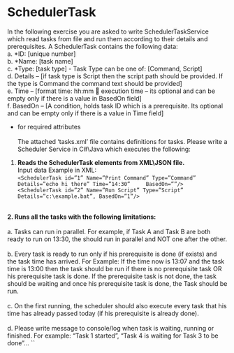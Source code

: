 # SchedulerTask

In the following exercise you are asked to write SchedulerTaskService which read tasks from file and run them according to their details and prerequisites.
A SchedulerTask contains the following data:
<br/>a.	*ID: [unique number]
<br/>b.	*Name: [task name]
<br/>c.	*Type: [task type] - Task Type can be one of: [Command, Script]
<br/>d.	Details – [if task type is Script then the script path should be provided. If the type is Command the command text should be provided]
<br/>e.	Time – [format time: hh:mm  execution time – its optional and can be empty only if there is a value in BasedOn field]
<br/>f.	BasedOn – [A condition, holds task ID which is a prerequisite. Its optional and can be empty only if there is a value in Time field]
* for required attributes
  <br/><br/>The attached ‘tasks.xml’ file contains definitions for tasks. Please write a Scheduler Service in C#\Java which executes the following:
1.	**Reads the SchedulerTask elements from XML\JSON file.**
      <br/> Input data Example in XML:<br/>
      `<SchedulerTask id=”1” Name=”Print Command” Type=”Command” Details=”echo hi there” Time=”14:30”    
      BasedOn=””/>
      <SchedulerTask id=”2” Name=”Run Script” Type=”Script” Details=”c:\example.bat”, BasedOn=”1”/>`

<br/>**2.	Runs all the tasks with the following limitations:**<br/>
      <br/> a.	Tasks can run in parallel.
      For example, if Task A and Task B are both ready to run on 13:30, the should run in parallel and NOT one after the other.
      <br/><br/>b.	Every task is ready to run only if his prerequisite is done (if exists) and the task time has arrived.
      For Example:
      If the time now is 13:07 and the task time is 13:00 then the task should be run if there is no prerequisite task OR his prerequisite task is done.
      If the prerequisite task is not done, the task should be waiting and once his prerequisite task is done, the Task should be run.
      <br/><br/>c.	On the first running, the scheduler should also execute every task that his time has already passed today (if his prerequisite is already done).
      <br/><br/>d.	Please write message to console/log when task is waiting, running or finished.
      For example: “Task 1 started”, “Task 4 is waiting for Task 3 to be done”…
``